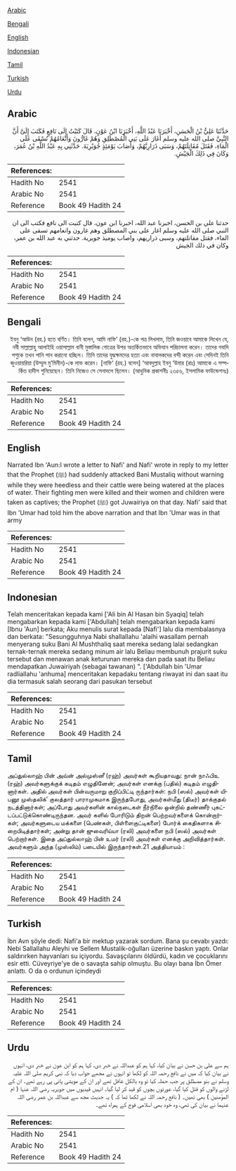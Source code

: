 [Arabic](#arabic)

[Bengali](#bengali)

[English](#english)

[Indonesian](#indonesian)

[Tamil](#tamil)

[Turkish](#turkish)

[Urdu](#urdu)

## Arabic


<div dir="rtl" lang="ar" style={{fontSize:'larger',backgroundColor:'#f8f9fa',padding:20}}>
حَدَّثَنَا عَلِيُّ بْنُ الْحَسَنِ، أَخْبَرَنَا عَبْدُ اللَّهِ، أَخْبَرَنَا ابْنُ عَوْنٍ، قَالَ كَتَبْتُ إِلَى نَافِعٍ فَكَتَبَ إِلَىَّ أَنَّ النَّبِيَّ صلى الله عليه وسلم أَغَارَ عَلَى بَنِي الْمُصْطَلِقِ وَهُمْ غَارُّونَ وَأَنْعَامُهُمْ تُسْقَى عَلَى الْمَاءِ، فَقَتَلَ مُقَاتِلَتَهُمْ، وَسَبَى ذَرَارِيَّهُمْ، وَأَصَابَ يَوْمَئِذٍ جُوَيْرِيَةَ‏.‏ حَدَّثَنِي بِهِ عَبْدُ اللَّهِ بْنُ عُمَرَ، وَكَانَ فِي ذَلِكَ الْجَيْشِ‏.‏
</div>
<div style={{backgroundColor:'#f8f9fa',padding:20, marginBottom: 10}}><table> <thead> <tr> <th>References:</th> <th></th> </tr> </thead> <tbody><tr><td>Hadith No</td><td>2541</td></tr><tr><td>Arabic No</td><td>2541</td></tr><tr><td>Reference</td><td>Book 49 Hadith 24</td></tr></tbody></table></div>


<div dir="rtl" lang="ar" style={{fontSize:'larger',backgroundColor:'#f8f9fa',padding:20}}>
حدثنا علي بن الحسن، اخبرنا عبد الله، اخبرنا ابن عون، قال كتبت الى نافع فكتب الى ان النبي صلى الله عليه وسلم اغار على بني المصطلق وهم غارون وانعامهم تسقى على الماء، فقتل مقاتلتهم، وسبى ذراريهم، واصاب يوميذ جويرية. حدثني به عبد الله بن عمر، وكان في ذلك الجيش
</div>
<div style={{backgroundColor:'#f8f9fa',padding:20, marginBottom: 10}}><table> <thead> <tr> <th>References:</th> <th></th> </tr> </thead> <tbody><tr><td>Hadith No</td><td>2541</td></tr><tr><td>Arabic No</td><td>2541</td></tr><tr><td>Reference</td><td>Book 49 Hadith 24</td></tr></tbody></table></div>

## Bengali


<div dir="rtl" lang="bn" style={{fontSize:'larger',backgroundColor:'#f8f9fa',padding:20}}>
ইবনু ‘আউন (রহ.) হতে বর্ণিত। তিনি বলেন, আমি নাফি‘ (রহ.)-কে পত্র লিখলাম, তিনি জওয়াবে আমাকে লিখেন যে, নবী সাল্লাল্লাহু আলাইহি ওয়াসাল্লাম বানী মুস্তালিক গোত্রের উপর অতর্কিতভাবে অভিযান পরিচালনা করেন। তাদের গবাদি পশুকে তখন পানি পান করানো হচ্ছিল। তিনি তাদের যুদ্ধক্ষমদের হত্যা এবং নাবালকদের বন্দী করেন এবং সেদিনই তিনি জুওয়ায়রিয়া (উম্মুল মু’মিনীন)-কে লাভ করেন। [নাফি‘ (রহ.) বলেন] ‘আবদুল্লাহ ইবনু ‘উমার (রাঃ) আমাকে এ সম্পর্কিত হাদীস শুনিয়েছেন। তিনি নিজেও সে সেনাদলে ছিলেন। (আধুনিক প্রকাশনীঃ ২৩৫৬, ইসলামিক ফাউন্ডেশনঃ)
</div>
<div style={{backgroundColor:'#f8f9fa',padding:20, marginBottom: 10}}><table> <thead> <tr> <th>References:</th> <th></th> </tr> </thead> <tbody><tr><td>Hadith No</td><td>2541</td></tr><tr><td>Arabic No</td><td>2541</td></tr><tr><td>Reference</td><td>Book 49 Hadith 24</td></tr></tbody></table></div>

## English


<div dir="ltr" lang="en" style={{fontSize:'larger',backgroundColor:'#f8f9fa',padding:20}}>
Narrated Ibn 'Aun:I wrote a letter to Nafi' and Nafi' wrote in reply to my letter that the Prophet (ﷺ) had suddenly attacked Bani Mustaliq without warning while they were heedless and their cattle were being watered at the places of water. Their fighting men were killed and their women and children were taken as captives; the Prophet (ﷺ) got Juwairiya on that day. Nafi' said that Ibn 'Umar had told him the above narration and that Ibn 'Umar was in that army
</div>
<div style={{backgroundColor:'#f8f9fa',padding:20, marginBottom: 10}}><table> <thead> <tr> <th>References:</th> <th></th> </tr> </thead> <tbody><tr><td>Hadith No</td><td>2541</td></tr><tr><td>Arabic No</td><td>2541</td></tr><tr><td>Reference</td><td>Book 49 Hadith 24</td></tr></tbody></table></div>

## Indonesian


<div dir="ltr" lang="id" style={{fontSize:'larger',backgroundColor:'#f8f9fa',padding:20}}>
Telah menceritakan kepada kami ['Ali bin Al Hasan bin Syaqiq] telah mengabarkan kepada kami ['Abdullah] telah mengabarkan kepada kami [Ibnu 'Aun] berkata; Aku menulis surat kepada [Nafi'] lalu dia membalasnya dan berkata: "Sesungguhnya Nabi shallallahu 'alaihi wasallam pernah menyerang suku Bani Al Mushthaliq saat mereka sedang lalai sedangkan ternak-ternak mereka sedang minum air lalu Beliau membunuh prajurit suku tersebut dan menawan anak keturunan mereka dan pada saat itu Beliau mendapatkan Juwairiyah (sebagai tawanan) ". ['Abdullah bin 'Umar radliallahu 'anhuma] menceritakan kepadaku tentang riwayat ini dan saat itu dia termasuk salah seorang dari pasukan tersebut
</div>
<div style={{backgroundColor:'#f8f9fa',padding:20, marginBottom: 10}}><table> <thead> <tr> <th>References:</th> <th></th> </tr> </thead> <tbody><tr><td>Hadith No</td><td>2541</td></tr><tr><td>Arabic No</td><td>2541</td></tr><tr><td>Reference</td><td>Book 49 Hadith 24</td></tr></tbody></table></div>

## Tamil


<div dir="ltr" lang="ta" style={{fontSize:'larger',backgroundColor:'#f8f9fa',padding:20}}>
அப்துல்லாஹ் பின் அவ்ன் அல்முஸ்னீ (ரஹ்) அவர்கள் கூறியதாவது: நான் நாஃபிஉ (ரஹ்) அவர்களுக்குக் கடிதம் எழுதினேன்; அவர்கள் எனக்கு (பதில்) கடிதம் எழுதினார்கள். அதில் அவர்கள் பின்வருமாறு குறிப்பிட்டி ருந்தார்கள்: நபி (ஸல்) அவர்கள் யிபனூ முஸ்தலிக்’ குலத்தார் பாராமுகமாக இருந்தபோது, அவர்கள்மீது (திடீர்) தாக்குதல் நடத்தினார்கள்; அப்போது அவர்களின் கால்நடைகள் நீர்நிலை ஒன்றில் தண்ணீர் புகட்டப்பட்டுக்கொண்டிருந்தன. அவர் களில் போரிடும் திறன் பெற்றவர்களைக் கொன்றார்கள்; அவர்களுடைய மக்களை (பெண்கள், பிள்ளைகுட்டிகளை) போர்க் கைதிகளாக சிறைபிடித்தார்கள்; அன்று தான் ஜுவைரிய்யா (ரலி) அவர்களை நபி (ஸல்) அவர்கள் பெற்றார்கள். இதை அப்துல்லாஹ் பின் உமர் (ரலி) அவர்கள் எனக்கு அறிவித்தார்கள். அவர்களும் அந்த (முஸ்லிம்) படையில் இருந்தார்கள்.21 அத்தியாயம் :
</div>
<div style={{backgroundColor:'#f8f9fa',padding:20, marginBottom: 10}}><table> <thead> <tr> <th>References:</th> <th></th> </tr> </thead> <tbody><tr><td>Hadith No</td><td>2541</td></tr><tr><td>Arabic No</td><td>2541</td></tr><tr><td>Reference</td><td>Book 49 Hadith 24</td></tr></tbody></table></div>

## Turkish


<div dir="ltr" lang="tr" style={{fontSize:'larger',backgroundColor:'#f8f9fa',padding:20}}>
İbn Avn şöyle dedi: Nafi'a bir mektup yazarak sordum. Bana şu cevabı yazdı: Nebi Sallallahu Aleyhi ve Sellem Mustalik-oğulları üzerine baskın yaptı. Onlar saldırırken hayvanları su içiyordu. Savaşçılarını öldürdü, kadın ve çocuklarını esir etti. Cüveyriye'ye de o savaşta sahip olmuştu. Bu olayı bana İbn Ömer anlattı. O da o ordunun içindeydi
</div>
<div style={{backgroundColor:'#f8f9fa',padding:20, marginBottom: 10}}><table> <thead> <tr> <th>References:</th> <th></th> </tr> </thead> <tbody><tr><td>Hadith No</td><td>2541</td></tr><tr><td>Arabic No</td><td>2541</td></tr><tr><td>Reference</td><td>Book 49 Hadith 24</td></tr></tbody></table></div>

## Urdu


<div dir="rtl" lang="ur" style={{fontSize:'larger',backgroundColor:'#f8f9fa',padding:20}}>
ہم سے علی بن حسن نے بیان کیا، کہا ہم کو عبداللہ نے خبر دی، کہا ہم کو ابن عون نے خبر دی، انہوں نے بیان کیا کہ میں نے نافع رحمہ اللہ کو لکھا تو انہوں نے مجھے جواب دیا کہ نبی کریم صلی اللہ علیہ وسلم نے بنو مصطلق پر جب حملہ کیا تو وہ بالکل غافل تھے اور ان کے مویشی پانی پی رہے تھے۔ ان کے لڑنے والوں کو قتل کیا گیا، عورتوں بچوں کو قید کر لیا گیا۔ انہیں قیدیوں میں جویریہ رضی اللہ عنہا ( ام المؤمنین ) بھی تھیں۔ ( نافع رحمہ اللہ نے لکھا تھا کہ ) یہ حدیث مجھ سے عبداللہ بن عمر رضی اللہ عنہما نے بیان کی تھی، وہ خود بھی اسلامی فوج کے ہمراہ تھے۔
</div>
<div style={{backgroundColor:'#f8f9fa',padding:20, marginBottom: 10}}><table> <thead> <tr> <th>References:</th> <th></th> </tr> </thead> <tbody><tr><td>Hadith No</td><td>2541</td></tr><tr><td>Arabic No</td><td>2541</td></tr><tr><td>Reference</td><td>Book 49 Hadith 24</td></tr></tbody></table></div>